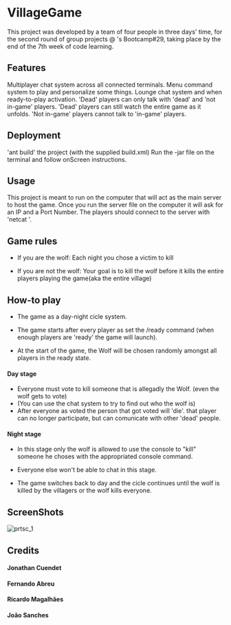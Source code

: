 # VillageGame
This project was developed by a team of four people in three days' time, for the second round of group projects @ <Academia de Codigo_>'s Bootcamp#29, taking place by the end of the 7th week of code learning.

## Features
Multiplayer chat system across all connected terminals.
Menu command system to play and personalize some things.
Lounge chat system and when ready-to-play activation.
'Dead' players can only talk with 'dead' and 'not in-game' players.
'Dead' players can still watch the entire game as it unfolds.
'Not in-game' players cannot talk to 'in-game' players.

## Deployment
'ant build' the project (with the supplied build.xml)
Run the -jar file on the terminal and follow onScreen instructions.

## Usage
This project is meant to run on the computer that will act as the main server to host the game.
Once you run the server file on the computer it will ask for an IP and a Port Number.
The players should connect to the server with 'netcat <Server IPaddress><Server Port>'.

## Game rules
- If you are the wolf: Each night you chose a victim to kill
  
- If you are not the wolf: Your goal is to kill the wolf before it kills the entire players playing the game(aka the entire village)

## How-to play
- The game as a day-night cicle system.

- The game starts after every player as set the /ready command (when enough players are 'ready' the game will launch).

- At the start of the game, the Wolf will be chosen randomly amongst all players in the ready state.

#### Day stage
- Everyone must vote to kill someone that is allegadly the Wolf. (even the wolf gets to vote)
- (You can use the chat system to try to find out who the wolf is)
- After everyone as voted the person that got voted will 'die'. that player can no longer participate, but can comunicate with other 'dead' people.

#### Night stage
- In this stage only the wolf is allowed to use the console to "kill" someone he choses with the appropriated console command.
- Everyone else won't be able to chat in this stage.

- The game switches back to day and the cicle continues until the wolf is killed by the villagers or the wolf kills everyone.

## ScreenShots
![prtsc_1](resources/docs/screenshots/1.png?raw=true "prtsc_1")

## Credits
#### Jonathan Cuendet
#### Fernando Abreu
#### Ricardo Magalhães
#### João Sanches
